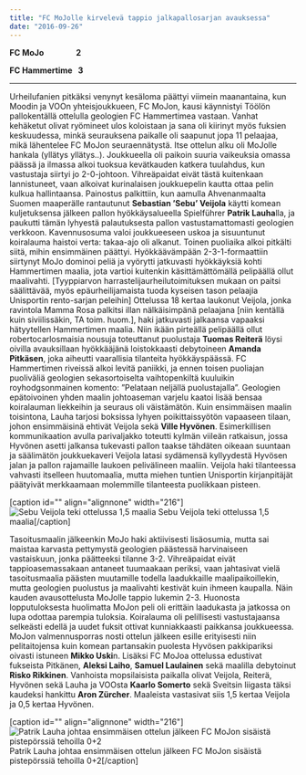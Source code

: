 ```yaml
---
title: "FC MoJolle kirvelevä tappio jalkapallosarjan avauksessa"
date: "2016-09-26"
---
```


**FC MoJo                 2**

**FC Hammertime   3**

* * *

Urheilufanien pitkäksi venynyt kesäloma päättyi viimein maanantaina, kun Moodin ja VOOn yhteisjoukkueen, FC MoJon, kausi käynnistyi Töölön pallokentällä ottelulla geologien FC Hammertimea vastaan. Vanhat kehäketut olivat ryömineet ulos koloistaan ja sana oli kiirinyt myös fuksien keskuudessa, minkä seurauksena paikalle oli saapunut jopa 11 pelaajaa, mikä lähentelee FC MoJon seuraennätystä. Itse ottelun alku oli MoJolle hankala (yllätys yllätys..). Joukkueella oli paikoin suuria vaikeuksia omassa päässä ja ilmassa alkoi tuoksua kevätkauden katkera tuulahdus, kun vastustaja siirtyi jo 2-0-johtoon. Vihreäpaidat eivät tästä kuitenkaan lannistuneet, vaan alkoivat kurinalaisen joukkuepelin kautta ottaa pelin kulkua hallintaansa. Painostus palkittiin, kun aamulla Ahvenanmaalta Suomen maaperälle rantautunut **Sebastian ’Sebu’ Veijola** käytti komean kuljetuksensa jälkeen pallon hyökkäysalueella Spielführer **Patrik Lauha**lla, ja paukutti tämän lyhyestä palautuksesta pallon vastustamattomasti geologien verkkoon. Kavennusosuma valoi joukkueeseen uskoa ja sisuuntunut koiralauma haistoi verta: takaa-ajo oli alkanut. Toinen puoliaika alkoi pitkälti siitä, mihin ensimmäinen päättyi. Hyökkäävämpään 2-3-1-formaattiin siirtynyt MoJo dominoi peliä ja vyörytti jatkuvasti hyökkäyksiä kohti Hammertimen maalia, jota vartioi kuitenkin käsittämättömällä pelipäällä ollut maalivahti. \[Tyyppiarvon harrastelijaurheilutoimituksen mukaan on paitsi säälittävää, myös epäurheilijamaista tuoda kyseisen tason pelaajia Unisportin rento-sarjan peleihin\] Ottelussa 18 kertaa laukonut Veijola, jonka ravintola Mamma Rosa palkitsi illan nälkäisimpänä pelaajana \[niin kentällä kuin siviilissäkin, TA toim. huom.\], haki jatkuvasti jalkaansa vapaaksi hätyytellen Hammertimen maalia. Niin ikään pirteällä pelipäällä ollut robertocarlosmaisia nousuja toteuttanut puolustaja **Tuomas Reiterä** löysi oivilla avauksillaan hyökkääjänä loistokkaasti debytoineen **Amanda Pitkäsen**, joka aiheutti vaarallisia tilanteita hyökkäyspäässä. FC Hammertimen riveissä alkoi levitä paniikki, ja ennen toisen puoliajan puoliväliä geologien sekasortoiselta vaihtopenkiltä kuuluikin royhodgsonmainen komento: ”Pelataan neljällä puolustajalla”. Geologien epätoivoinen yhden maalin johtoaseman varjelu kaatoi lisää bensaa koiralauman liekkeihin ja seuraus oli väistämätön. Kuin ensimmäisen maalin toisintona, Lauha tarjosi boksissa lyhyen poikittaissyötön vapaaseen tilaan, johon ensimmäisinä ehtivät Veijola sekä **Ville Hyvönen**. Esimerkillisen kommunikaation avulla parivaljakko toteutti kylmän viileän ratkaisun, jossa Hyvönen asetti jalkansa tukevasti pallon taakse tähdäten oikeaan suuntaan ja säälimätön joukkuekaveri Veijola latasi sydämensä kyllyydestä Hyvösen jalan ja pallon rajamaille laukoen pelivälineen maaliin. Veijola haki tilanteessa vahvasti itselleen huutomaalia, mutta miehen tuntien Unisportin kirjanpitäjät päätyivät merkkaamaan molemmille tilanteesta puolikkaan pisteen.

\[caption id="" align="alignnone" width="216"\]![Sebu Veijola teki ottelussa 1,5 maalia](https://doc-0c-7g-docs.googleusercontent.com/docs/securesc/ha0ro937gcuc7l7deffksulhg5h7mbp1/tn3lg00t2r9ru6tkditj97rhe4s6ntni/1474898400000/08849784491103088722/*/0B_b9XIivn7p3WkFVSksxc25zdkE) Sebu Veijola teki ottelussa 1,5 maalia\[/caption\]

Tasoitusmaalin jälkeenkin MoJo haki aktiivisesti lisäosumia, mutta sai maistaa karvasta pettymystä geologien päästessä harvinaiseen vastaiskuun, jonka päätteeksi tilanne 3-2. Vihreäpaidat eivät tappioasemassakaan antaneet tuumaakaan periksi, vaan jahtasivat vielä tasoitusmaalia päästen muutamille todella laadukkaille maalipaikoillekin, mutta geologien puolustus ja maalivahti kestivät kuin ihmeen kaupalla. Näin kauden avausottelusta MoJolle tappio lukemin 2-3. Huonosta lopputuloksesta huolimatta MoJon peli oli erittäin laadukasta ja jatkossa on lupa odottaa parempia tuloksia. Koiralauma oli pelillisesti vastustajaansa selkeästi edellä ja uudet fuksit ottivat kunniakkaasti paikkansa joukkueessa. MoJon valmennusporras nosti ottelun jälkeen esille erityisesti niin pelitaitojensa kuin komean partansakin puolesta Hyvösen pakkipariksi oivasti istuneen **Mikko Uski**n. Lisäksi FC MoJoa ottelussa edustivat fukseista Pitkänen, **Aleksi Laiho**, **Samuel Laulainen** sekä maalilla debytoinut **Risko Rikkinen**. Vanhoista mopsilaisista paikalla olivat Veijola, Reiterä, Hyvönen sekä Lauha ja VOOsta **Kaarlo Somerto** sekä Sveitsin liigasta täksi kaudeksi hankittu **Aron Zürcher**. Maaleista vastasivat siis 1,5 kertaa Veijola ja 0,5 kertaa Hyvönen.

\[caption id="" align="alignnone" width="216"\]![Patrik Lauha johtaa ensimmäisen ottelun jälkeen FC MoJon sisäistä pistepörssiä tehoilla 0+2](https://doc-14-7g-docs.googleusercontent.com/docs/securesc/ha0ro937gcuc7l7deffksulhg5h7mbp1/2qur20u7qm3s5nr7qijp17hc2nvdqvi2/1474898400000/08849784491103088722/*/0B_b9XIivn7p3ZWdobmxrR09WQnc) Patrik Lauha johtaa ensimmäisen ottelun jälkeen FC MoJon sisäistä pistepörssiä tehoilla 0+2\[/caption\]
